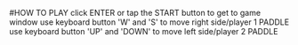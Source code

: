 #HOW TO PLAY
  click ENTER or tap the START button to get to game window
  use keyboard button 'W' and 'S' to move right side/player 1 PADDLE 
  use keyboard button 'UP' and 'DOWN' to move left side/player 2 PADDLE 
